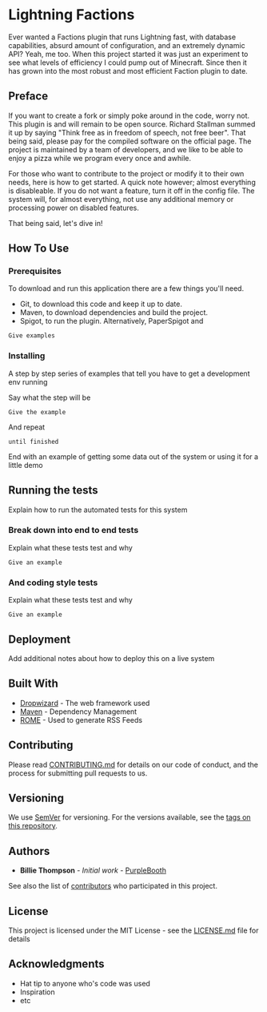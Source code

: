 # Lightning Factions

Ever wanted a Factions plugin that runs Lightning fast, with database capabilities, absurd amount of configuration, and an extremely dynamic API? Yeah, me too. When this project started it was just an experiment to see what levels of efficiency I could pump out of Minecraft. Since then it has grown into the most robust and most efficient Faction plugin to date.

## Preface

If you want to create a fork or simply poke around in the code, worry not. This plugin is and will remain to be open source. Richard Stallman summed it up by saying "Think free as in freedom of speech, not free beer". That being said, please pay for the compiled software on the official page. The project is maintained by a team of developers, and we like to be able to enjoy a pizza while we program every once and awhile.

For those who want to contribute to the project or modify it to their own needs, here is how to get started. A quick note however; almost everything is disableable. If you do not want a feature, turn it off in the config file. The system will, for almost everything, not use any additional memory or processing power on disabled features.

That being said, let's dive in!

## How To Use 

### Prerequisites
To download and run this application there are a few things you'll need.

 - Git, to download this code and keep it up to date.
 - Maven, to download dependencies and build the project.
 - Spigot, to run the plugin. Alternatively, PaperSpigot and 

```
Give examples
```

### Installing

A step by step series of examples that tell you have to get a development env running

Say what the step will be

```
Give the example
```

And repeat

```
until finished
```

End with an example of getting some data out of the system or using it for a little demo

## Running the tests

Explain how to run the automated tests for this system

### Break down into end to end tests

Explain what these tests test and why

```
Give an example
```

### And coding style tests

Explain what these tests test and why

```
Give an example
```

## Deployment

Add additional notes about how to deploy this on a live system

## Built With

* [Dropwizard](http://www.dropwizard.io/1.0.2/docs/) - The web framework used
* [Maven](https://maven.apache.org/) - Dependency Management
* [ROME](https://rometools.github.io/rome/) - Used to generate RSS Feeds

## Contributing

Please read [CONTRIBUTING.md](https://gist.github.com/PurpleBooth/b24679402957c63ec426) for details on our code of conduct, and the process for submitting pull requests to us.

## Versioning

We use [SemVer](http://semver.org/) for versioning. For the versions available, see the [tags on this repository](https://github.com/your/project/tags). 

## Authors

* **Billie Thompson** - *Initial work* - [PurpleBooth](https://github.com/PurpleBooth)

See also the list of [contributors](https://github.com/your/project/contributors) who participated in this project.

## License

This project is licensed under the MIT License - see the [LICENSE.md](LICENSE.md) file for details

## Acknowledgments

* Hat tip to anyone who's code was used
* Inspiration
* etc
